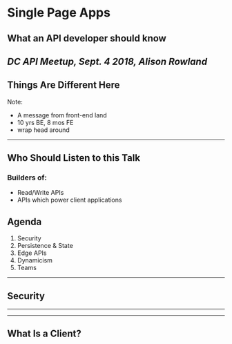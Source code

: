 # Single Page Apps

## What an API developer should know

_DC API Meetup, Sept. 4 2018, Alison Rowland_
---

## Things Are Different Here

Note:
- A message from front-end land
- 10 yrs BE, 8 mos FE
- wrap head around

---

## Who Should Listen to this Talk

### Builders of:

- Read/Write APIs
- APIs which power client applications


## Agenda

1. Security
2. Persistence & State
3. Edge APIs
4. Dynamicism
5. Teams

---

## Security

---




---


## What Is a Client?





